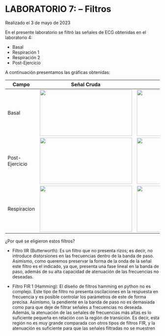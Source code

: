 # **LABORATORIO 7: – Filtros**
Realizado el 3 de mayo de 2023

En el presente laboratorio se filtró las señales de ECG obtenidas en el laboratorio 4:
- Basal
- Respiración 1
- Respiración 2
- Post-Ejercicio


A continuación presentamos las gráficas obtenidas:
<div align="center">

| Campo | Señal Cruda | Filtro IIR | Filtro FIR 1 | Filtro FIR 2|
|----------|----------|----------|----------|----------|
| Basal    | <img width="300" height="150" src="https://user-images.githubusercontent.com/89707896/236255855-a51a2dbc-218e-47bb-994a-1fe34bb98898.jpeg"> |  <img width="300" height="150" src="https://user-images.githubusercontent.com/89707896/236256850-9c3e637e-8b25-4cbc-984f-f19a7127547f.jpeg">    | <img width="300" height="150" src="https://user-images.githubusercontent.com/89707896/236259370-9c92b3b3-1a0c-4a89-90f8-0d90478d289e.jpeg">     | <img width="300" height="150" src="https://user-images.githubusercontent.com/89707896/236264002-8b753f29-1d48-424c-8904-7411cb0d1c90.jpeg">     |
| Post-Ejercicio    | <img width="300" height="150" src="https://user-images.githubusercontent.com/89707896/236255188-492cc48d-24e5-4fa7-9805-bee75a721d1b.jpeg">  |       <img width="300" height="150" src="https://user-images.githubusercontent.com/89707896/236257867-b8b9a6ba-00b9-449b-b99f-a6531712ee59.jpeg">        |       <img width="300" height="150" src="https://user-images.githubusercontent.com/89707896/236259161-927fc0b4-de48-4ab7-9785-4cecbaf262e9.jpeg">           |       <img width="300" height="150" src="https://user-images.githubusercontent.com/89707896/236264015-c78882bc-3043-4c28-9186-cd8d080b6793.jpeg">           |
| Respiracion   | <img width="300" height="150" src="https://user-images.githubusercontent.com/89707896/236255960-8d9e64a7-7821-418d-b876-e458bdb7fc53.jpeg">  |       <img width="300" height="150" src="https://user-images.githubusercontent.com/89707896/236257152-7e10cc31-534f-46f1-8ee8-37b18ed955ff.jpeg">        |       <img width="300" height="150" src="https://user-images.githubusercontent.com/89707896/236259038-376010de-864e-4112-9c55-b2faca169894.jpeg">           |       <img width="300" height="150" src="https://user-images.githubusercontent.com/89707896/236264031-742b36ac-cd37-4e8b-905f-9fbdff724c59.jpeg">           |


</div>
<p align="justify">
¿Por qué se eligieron estos filtros?
  
- Filtro IIR (Butterworth): Es un filtro que no presenta rizos; es decir, no introduce distorsiones en las frecuencias dentro de la banda de paso. Asimismo, como queremos preservar la forma de la onda de la señal este filtro es el indicado, ya que, presenta una fase lineal en la banda de paso, además de su alta capacidad de atenuación de las frecuencias no deseadas.

- Filtro FIR 1 (Hamming): El diseño de filtros hamming en python no es complejo. Este tipo de filtro no presenta oscilaciones en la respuesta en frecuencia y es posible controlar los parámetros de este de forma precisa. Asimismo, la pendiente en la banda de paso no es demasiada como para que deje de filtrar señales a frecuencias no deseada. Además, la atenuación de las señales de frecuencias más altas es lo suficiente pequeña en relación con la región de transición. Es decir, esta región no es muy grande comparada con otros tipos de filtros FIR, y la atenuación es suficiente para que las señales filtradas no se muestren
  
</p>
  
